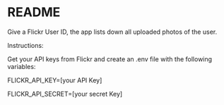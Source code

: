 # README

Give a Flickr User ID, the app lists down all uploaded photos of the user.


Instructions:

Get your API keys from Flickr and create an .env file with the following variables:

FLICKR_API_KEY=[your API Key]

FLICKR_API_SECRET=[your secret Key]
